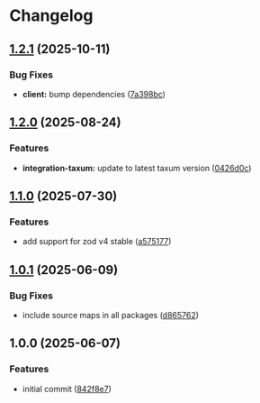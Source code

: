 # Changelog

## [1.2.1](https://github.com/DASPRiD/jsonapi-serde-js/compare/client-v1.2.0...client-v1.2.1) (2025-10-11)


### Bug Fixes

* **client:** bump dependencies ([7a398bc](https://github.com/DASPRiD/jsonapi-serde-js/commit/7a398bc26a44be0ebe33d50ce25fabd2a635920c))

## [1.2.0](https://github.com/DASPRiD/jsonapi-serde-js/compare/client-v1.1.0...client-v1.2.0) (2025-08-24)


### Features

* **integration-taxum:** update to latest taxum version ([0426d0c](https://github.com/DASPRiD/jsonapi-serde-js/commit/0426d0c5757c98d84c094622fbd78080f7f14291))

## [1.1.0](https://github.com/DASPRiD/jsonapi-serde-js/compare/client-v1.0.1...client-v1.1.0) (2025-07-30)


### Features

* add support for zod v4 stable ([a575177](https://github.com/DASPRiD/jsonapi-serde-js/commit/a5751773ce4747867301b21ee8532d4c311032b1))

## [1.0.1](https://github.com/DASPRiD/jsonapi-serde-js/compare/client-v1.0.0...client-v1.0.1) (2025-06-09)


### Bug Fixes

* include source maps in all packages ([d865762](https://github.com/DASPRiD/jsonapi-serde-js/commit/d8657621ae9d3acb67bca0bda9cfacdffa409bad))

## 1.0.0 (2025-06-07)


### Features

* initial commit ([842f8e7](https://github.com/DASPRiD/jsonapi-serde-js/commit/842f8e73268d2ca61e4d63acf1401927e471435f))
